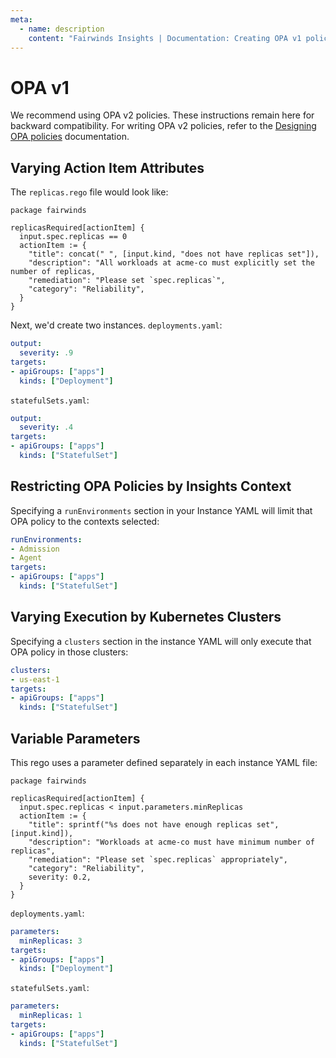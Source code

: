```yaml
---
meta:
  - name: description
    content: "Fairwinds Insights | Documentation: Creating OPA v1 policies"
---
```

# OPA v1
We recommend using OPA v2 policies. These instructions remain here for backward compatibility.
For writing OPA v2 policies, refer to the [Designing OPA policies](/configure/policy/opa-policy/#designing-opa-policies) documentation.

## Varying Action Item Attributes
The `replicas.rego` file would look like:

```rego
package fairwinds

replicasRequired[actionItem] {
  input.spec.replicas == 0
  actionItem := {
    "title": concat(" ", [input.kind, "does not have replicas set"]),
    "description": "All workloads at acme-co must explicitly set the number of replicas,
    "remediation": "Please set `spec.replicas`",
    "category": "Reliability",
  }
}
```

Next, we'd create two instances.
`deployments.yaml`:
```yaml
output:
  severity: .9
targets:
- apiGroups: ["apps"]
  kinds: ["Deployment"]
```

`statefulSets.yaml`:
```yaml
output:
  severity: .4
targets:
- apiGroups: ["apps"]
  kinds: ["StatefulSet"]
```

## Restricting OPA Policies by Insights Context
Specifying a `runEnvironments` section in your Instance YAML will limit that OPA policy to the contexts selected:

```yaml
runEnvironments:
- Admission
- Agent
targets:
- apiGroups: ["apps"]
  kinds: ["StatefulSet"]
```

## Varying Execution by Kubernetes Clusters
Specifying a `clusters` section in the instance YAML will only execute that OPA policy in those clusters:

```yaml
clusters:
- us-east-1
targets:
- apiGroups: ["apps"]
  kinds: ["StatefulSet"]
```

## Variable Parameters
This rego uses a parameter defined separately in each instance YAML file:

```rego
package fairwinds

replicasRequired[actionItem] {
  input.spec.replicas < input.parameters.minReplicas
  actionItem := {
    "title": sprintf("%s does not have enough replicas set", [input.kind]),
    "description": "Workloads at acme-co must have minimum number of replicas",
    "remediation": "Please set `spec.replicas` appropriately",
    "category": "Reliability",
    severity: 0.2,
  }
}
```

`deployments.yaml`:
```yaml
parameters:
  minReplicas: 3
targets:
- apiGroups: ["apps"]
  kinds: ["Deployment"]
```

`statefulSets.yaml`:
```yaml
parameters:
  minReplicas: 1
targets:
- apiGroups: ["apps"]
  kinds: ["StatefulSet"]
```